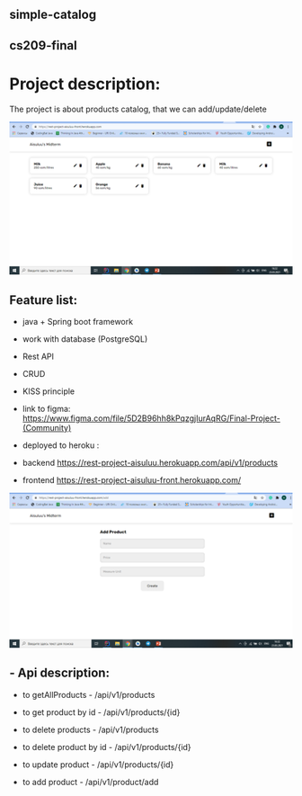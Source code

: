 ## simple-catalog
## cs209-final
# Project description:
  The project is about products catalog, that we can add/update/delete
  
  ![get_all](https://github.com/Aisuluu817/cs204-store/blob/master/img/all_products.png)
  
## Feature list:
 - java + Spring boot framework
 
 - work with database (PostgreSQL)
 
 - Rest API
 
 - CRUD
 
 - KISS principle

 - link to figma: https://www.figma.com/file/5D2B96hh8kPqzgjIurAqRG/Final-Project-(Community)
 
 - deployed to heroku :
 -  backend https://rest-project-aisuluu.herokuapp.com/api/v1/products
 -  frontend https://rest-project-aisuluu-front.herokuapp.com/ 

![add Product](https://github.com/Aisuluu817/cs204-store/blob/master/img/add_product.png)

 
## - Api description:
- to getAllProducts - /api/v1/products 

- to get product by id - /api/v1/products/{id}

- to delete products - /api/v1/products

- to delete product by id - /api/v1/products/{id}

- to update product - /api/v1/products/{id}

- to add product - /api/v1/product/add

